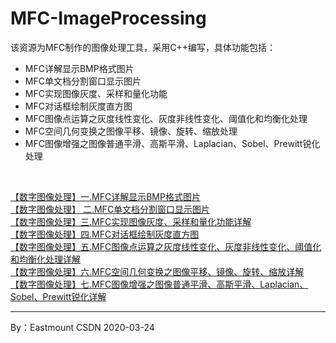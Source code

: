 # MFC-ImageProcessing
该资源为MFC制作的图像处理工具，采用C++编写，具体功能包括：
- MFC详解显示BMP格式图片
- MFC单文档分割窗口显示图片
- MFC实现图像灰度、采样和量化功能
- MFC对话框绘制灰度直方图
- MFC图像点运算之灰度线性变化、灰度非线性变化、阈值化和均衡化处理
- MFC空间几何变换之图像平移、镜像、旋转、缩放处理
- MFC图像增强之图像普通平滑、高斯平滑、Laplacian、Sobel、Prewitt锐化处理

<br />

[【数字图像处理】一.MFC详解显示BMP格式图片](https://blog.csdn.net/Eastmount/article/details/18238863) <br />
[【数字图像处理】 二.MFC单文档分割窗口显示图片](https://blog.csdn.net/Eastmount/article/details/18987539) <br />
[【数字图像处理】三.MFC实现图像灰度、采样和量化功能详解](https://blog.csdn.net/Eastmount/article/details/46010637) <br />
[【数字图像处理】四.MFC对话框绘制灰度直方图](https://blog.csdn.net/Eastmount/article/details/46237463) <br />
[【数字图像处理】五.MFC图像点运算之灰度线性变化、灰度非线性变化、阈值化和均衡化处理详解](https://blog.csdn.net/Eastmount/article/details/46312145)  <br />
[【数字图像处理】六.MFC空间几何变换之图像平移、镜像、旋转、缩放详解](https://blog.csdn.net/Eastmount/article/details/46345299)  <br />
[【数字图像处理】七.MFC图像增强之图像普通平滑、高斯平滑、Laplacian、Sobel、Prewitt锐化详解](https://blog.csdn.net/Eastmount/article/details/46378783)  <br />


---

By：Eastmount CSDN 2020-03-24
